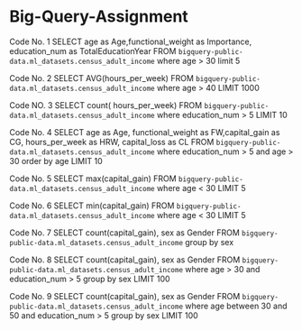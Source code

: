 # Big-Query-Assignment
Code No. 1 
SELECT age as Age,functional_weight as Importance, education_num as TotalEducationYear  FROM `bigquery-public-data.ml_datasets.census_adult_income`
where age > 30 
limit 5

Code No. 2 
SELECT AVG(hours_per_week)  FROM `bigquery-public-data.ml_datasets.census_adult_income` 
where age > 40
LIMIT 1000

Code NO. 3
SELECT count( hours_per_week) FROM `bigquery-public-data.ml_datasets.census_adult_income` 
where education_num > 5
LIMIT 10

Code No. 4
SELECT age as Age, functional_weight as FW,capital_gain as CG, hours_per_week as  HRW, capital_loss as CL   FROM `bigquery-public-data.ml_datasets.census_adult_income` 
where education_num > 5 and age > 30
order by age
LIMIT 10

Code No. 5
SELECT max(capital_gain)   FROM `bigquery-public-data.ml_datasets.census_adult_income` 
where age < 30 
LIMIT 5

Code No. 6
SELECT min(capital_gain)   FROM `bigquery-public-data.ml_datasets.census_adult_income` 
where age < 30 
LIMIT 5

Code No. 7
SELECT count(capital_gain), sex as Gender  FROM `bigquery-public-data.ml_datasets.census_adult_income` 
group by sex

Code No. 8
SELECT count(capital_gain), sex as Gender  FROM `bigquery-public-data.ml_datasets.census_adult_income` 
where age > 30 and education_num > 5
group by sex
LIMIT 100

Code No. 9
SELECT count(capital_gain), sex as Gender  FROM `bigquery-public-data.ml_datasets.census_adult_income` 
where age between 30 and 50 and education_num > 5
group by sex
LIMIT 100
